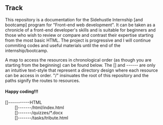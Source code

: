 ## Track

This repository is a documentation for the Sidehustle Internship [and bootcamp] program for "Front-end web development". It can be taken as a chronicle of a front-end developer's skills and is suitable for beginners and those who wish to review or compare and contrast their expertise starting from the most basic HTML. The project is progressive and I will continue commiting codes and useful materials until the end of the internship/bootcamp.

A map to access the resources in chronological order (as though you are starting from the beginning) can be found below. The [] and ------ are only an intuitive text-style that represent a directory design where each resource can be access in order. "/" insinuates the root of this repository and the paths signify the routes to resources.


#### Happy coding!!!

[]-----------HTML<br>
&nbsp;&nbsp;&nbsp;&nbsp;&nbsp;&nbsp;&nbsp;&nbsp;[]-------/html/index.html<br>
&nbsp;&nbsp;&nbsp;&nbsp;&nbsp;&nbsp;&nbsp;&nbsp;[]-------/quizzes/*.docx<br>
&nbsp;&nbsp;&nbsp;&nbsp;&nbsp;&nbsp;&nbsp;&nbsp;[]-------/tasks/tribute.html<br>